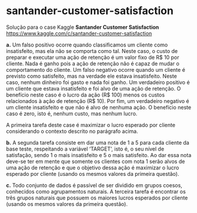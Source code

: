 # santander-customer-satisfaction  
Solução para o case Kaggle **Santander Customer Satisfaction**  
https://www.kaggle.com/c/santander-customer-satisfaction


**a.** Um falso positivo ocorre quando classificamos
um cliente como insatisfeito, mas ela não se
comporta como tal. Neste caso, o custo de
preparar e executar uma ação de retenção é um
valor fixo de R$ 10 por cliente. Nada é ganho
pois a ação de retenção não é capaz de mudar
o comportamento do cliente. Um falso negativo
ocorre quando um cliente é previsto como
satisfeito, mas na verdade ele estava insatisfeito.
Neste caso, nenhum dinheiro foi gasto e nada
foi ganho. Um verdadeiro positivo é um cliente
que estava insatisfeito e foi alvo de uma ação de
retenção. O benefício neste caso é o lucro da ação
(R$ 100) menos os custos relacionados à ação de
retenção (R$ 10). Por fim, um verdadeiro negativo
é um cliente insatisfeito e que não é alvo de
nenhuma ação. O benefício neste caso é zero, isto
é, nenhum custo, mas nenhum lucro.  


A primeira tarefa deste case é maximizar o lucro
esperado por cliente considerando o contexto
descrito no parágrafo acima.  

**b.**
A segunda tarefa consiste em dar uma nota de
1 a 5 para cada cliente da base teste, respeitando
a variável ‘TARGET’, isto é, o seu nível de satisfação,
sendo 1 o mais insatisfeito e 5 o mais satisfeito.
Ao dar essa nota deve-se ter em mente que
somente os clientes com nota 1 serão alvos de
uma ação de retenção e que o objetivo dessa
ação é maximizar o lucro esperado por cliente
(usando os mesmos valores da primeira questão).


**c.**
Todo conjunto de dados é passível de ser
dividido em grupos coesos, conhecidos como
agrupamentos naturais. A terceira tarefa é
encontrar os três grupos naturais que possuem
os maiores lucros esperados por cliente (usando
os mesmos valores da primeira questão).
